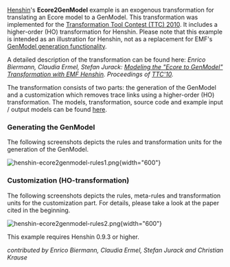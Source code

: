 [Henshin](Henshin "wikilink")\'s **Ecore2GenModel** example is an
exogenous transformation for translating an Ecore model to a GenModel.
This transformation was implemented for the [Transformation Tool Contest
(TTC) 2010](http://planet-research20.org/ttc2010). It includes a
higher-order (HO) transformation for Henshin. Please note that this
example is intended as an illustration for Henshin, not as a replacement
for EMF\'s [GenModel generation
functionality](https://eclipsesource.com/blogs/tutorials/emf-tutorial/).

A detailed description of the transformation can be found here: *Enrico
Biermann, Claudia Ermel, Stefan Jurack: [Modeling the \"Ecore to
GenModel\" Transformation with EMF
Henshin](https://core.ac.uk/download/pdf/11476089.pdf). Proceedings of
[TTC\'10](https://www.transformation-tool-contest.eu/).*

The transformation consists of two parts: the generation of the GenModel
and a customization which removes trace links using a higher-order (HO)
transformation. The models, transformation, source code and example
input / output models can be found
[here](https://git.eclipse.org/c/henshin/org.eclipse.emft.henshin.git/tree/plugins/org.eclipse.emf.henshin.examples/src/org/eclipse/emf/henshin/examples/ecore2genmodel).

### Generating the GenModel

The following screenshots depicts the rules and transformation units for
the generation of the GenModel.

![](henshin-ecore2genmodel-rules1.png "henshin-ecore2genmodel-rules1.png"){width="600"}

### Customization (HO-transformation)

The following screenshots depicts the rules, meta-rules and
transformation units for the customization part. For details, please
take a look at the paper cited in the beginning.

![](henshin-ecore2genmodel-rules2.png "henshin-ecore2genmodel-rules2.png"){width="600"}

This example requires Henshin 0.9.3 or higher.

*contributed by Enrico Biermann, Claudia Ermel, Stefan Jurack and
Christian Krause*


